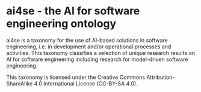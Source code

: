 # ai4se - the AI for software engineering ontology

ai4se is a taxonomy for the use of AI-based solutions in software engineering, i.e. in development and/or operational processes and activities. This taxonomy classifies a selection of unique research results on AI for software engineering including research for model-driven software engineering.

This taxonomy is licensed under the Creative Commons Attribution-ShareAlike 4.0 International License (CC-BY-SA 4.0).
